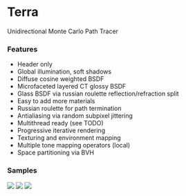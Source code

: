 # Terra 
Unidirectional Monte Carlo Path Tracer

### Features
- Header only
- Global illumination, soft shadows
- Diffuse cosine weighted BSDF
- Microfaceted layered CT glossy BSDF
- Glass BSDF via russian roulette reflection/refraction split
- Easy to add more materials
- Russian roulette for path termination
- Antialiasing via random subpixel jittering
- Multithread ready (see TODO)
- Progressive iterative rendering
- Texturing and environment mapping
- Multiple tone mapping operators (local)
- Space partitioning via BVH

### Samples
![](http://i.imgur.com/w4rndg8.jpg)
![](http://i.imgur.com/jAwVDVg.jpg)
![](http://i.imgur.com/N6FEfsB.jpg)
